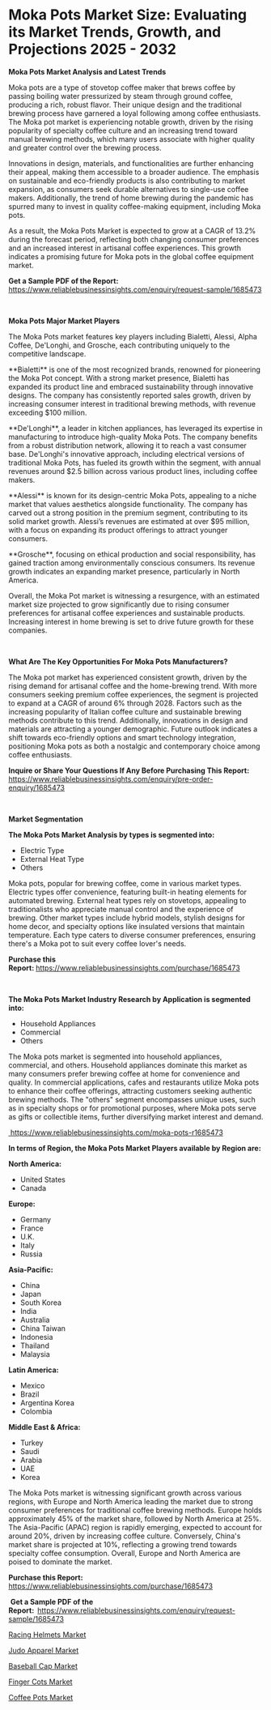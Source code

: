 <p><h1>Moka Pots Market Size: Evaluating its Market Trends, Growth, and Projections 2025 - 2032</h1></p><p><strong>Moka Pots Market Analysis and Latest Trends</strong></p>
<p><p>Moka pots are a type of stovetop coffee maker that brews coffee by passing boiling water pressurized by steam through ground coffee, producing a rich, robust flavor. Their unique design and the traditional brewing process have garnered a loyal following among coffee enthusiasts. The Moka pot market is experiencing notable growth, driven by the rising popularity of specialty coffee culture and an increasing trend toward manual brewing methods, which many users associate with higher quality and greater control over the brewing process.</p><p>Innovations in design, materials, and functionalities are further enhancing their appeal, making them accessible to a broader audience. The emphasis on sustainable and eco-friendly products is also contributing to market expansion, as consumers seek durable alternatives to single-use coffee makers. Additionally, the trend of home brewing during the pandemic has spurred many to invest in quality coffee-making equipment, including Moka pots.</p><p>As a result, the Moka Pots Market is expected to grow at a CAGR of 13.2% during the forecast period, reflecting both changing consumer preferences and an increased interest in artisanal coffee experiences. This growth indicates a promising future for Moka pots in the global coffee equipment market.</p></p>
<p><strong>Get a Sample PDF of the Report:&nbsp;</strong> <a href="https://www.reliablebusinessinsights.com/enquiry/request-sample/1685473?utm_campaign=63&utm_medium=2&utm_source=Github&utm_content=ia&utm_term=07022025&utm_id=moka-pots">https://www.reliablebusinessinsights.com/enquiry/request-sample/1685473</a></p>
<p>&nbsp;</p>
<p><strong>Moka Pots Major Market Players</strong></p>
<p><p>The Moka Pots market features key players including Bialetti, Alessi, Alpha Coffee, De'Longhi, and Grosche, each contributing uniquely to the competitive landscape. </p><p>**Bialetti** is one of the most recognized brands, renowned for pioneering the Moka Pot concept. With a strong market presence, Bialetti has expanded its product line and embraced sustainability through innovative designs. The company has consistently reported sales growth, driven by increasing consumer interest in traditional brewing methods, with revenue exceeding $100 million. </p><p>**De'Longhi**, a leader in kitchen appliances, has leveraged its expertise in manufacturing to introduce high-quality Moka Pots. The company benefits from a robust distribution network, allowing it to reach a vast consumer base. De'Longhi's innovative approach, including electrical versions of traditional Moka Pots, has fueled its growth within the segment, with annual revenues around $2.5 billion across various product lines, including coffee makers.</p><p>**Alessi** is known for its design-centric Moka Pots, appealing to a niche market that values aesthetics alongside functionality. The company has carved out a strong position in the premium segment, contributing to its solid market growth. Alessi’s revenues are estimated at over $95 million, with a focus on expanding its product offerings to attract younger consumers.</p><p>**Grosche**, focusing on ethical production and social responsibility, has gained traction among environmentally conscious consumers. Its revenue growth indicates an expanding market presence, particularly in North America. </p><p>Overall, the Moka Pot market is witnessing a resurgence, with an estimated market size projected to grow significantly due to rising consumer preferences for artisanal coffee experiences and sustainable products. Increasing interest in home brewing is set to drive future growth for these companies.</p></p>
<p>&nbsp;</p>
<p><strong>What Are The Key Opportunities For Moka Pots Manufacturers?</strong></p>
<p><p>The Moka pot market has experienced consistent growth, driven by the rising demand for artisanal coffee and the home-brewing trend. With more consumers seeking premium coffee experiences, the segment is projected to expand at a CAGR of around 6% through 2028. Factors such as the increasing popularity of Italian coffee culture and sustainable brewing methods contribute to this trend. Additionally, innovations in design and materials are attracting a younger demographic. Future outlook indicates a shift towards eco-friendly options and smart technology integration, positioning Moka pots as both a nostalgic and contemporary choice among coffee enthusiasts.</p></p>
<p><strong>Inquire or Share Your Questions If Any Before Purchasing This Report:</strong> <a href="https://www.reliablebusinessinsights.com/enquiry/pre-order-enquiry/1685473?utm_campaign=63&utm_medium=2&utm_source=Github&utm_content=ia&utm_term=07022025&utm_id=moka-pots">https://www.reliablebusinessinsights.com/enquiry/pre-order-enquiry/1685473</a></p>
<p>&nbsp;</p>
<p><strong>Market Segmentation</strong></p>
<p><strong>The Moka Pots Market Analysis by types is segmented into:</strong></p>
<p><ul><li>Electric Type</li><li>External Heat Type</li><li>Others</li></ul></p>
<p><p>Moka pots, popular for brewing coffee, come in various market types. Electric types offer convenience, featuring built-in heating elements for automated brewing. External heat types rely on stovetops, appealing to traditionalists who appreciate manual control and the experience of brewing. Other market types include hybrid models, stylish designs for home decor, and specialty options like insulated versions that maintain temperature. Each type caters to diverse consumer preferences, ensuring there's a Moka pot to suit every coffee lover's needs.</p></p>
<p><strong>Purchase this Report:&nbsp;</strong><a href="https://www.reliablebusinessinsights.com/purchase/1685473?utm_campaign=63&utm_medium=2&utm_source=Github&utm_content=ia&utm_term=07022025&utm_id=moka-pots">https://www.reliablebusinessinsights.com/purchase/1685473</a></p>
<p>&nbsp;</p>
<p><strong>The Moka Pots Market Industry Research by Application is segmented into:</strong></p>
<p><ul><li>Household Appliances</li><li>Commercial</li><li>Others</li></ul></p>
<p><p>The Moka pots market is segmented into household appliances, commercial, and others. Household appliances dominate this market as many consumers prefer brewing coffee at home for convenience and quality. In commercial applications, cafes and restaurants utilize Moka pots to enhance their coffee offerings, attracting customers seeking authentic brewing methods. The "others" segment encompasses unique uses, such as in specialty shops or for promotional purposes, where Moka pots serve as gifts or collectible items, further diversifying market interest and demand.</p></p>
<p><a href="https://www.reliablebusinessinsights.com/moka-pots-r1685473?utm_campaign=63&utm_medium=2&utm_source=Github&utm_content=ia&utm_term=07022025&utm_id=moka-pots">&nbsp;https://www.reliablebusinessinsights.com/moka-pots-r1685473</a></p>
<p><strong>In terms of Region, the Moka Pots Market Players available by Region are:</strong></p>
<p>
    <p> <strong> North America: </strong>
        <ul>
            <li>United States</li>
            <li>Canada</li>
        </ul>
        </p> 
    <p> <strong> Europe: </strong>
        <ul>
            <li>Germany</li>
            <li>France</li>
            <li>U.K.</li>
            <li>Italy</li>
            <li>Russia</li>
        </ul>
        </p> 
    <p> <strong> Asia-Pacific: </strong>
        <ul>
            <li>China</li>
            <li>Japan</li>
            <li>South Korea</li>
            <li>India</li>
            <li>Australia</li>
            <li>China Taiwan</li>
            <li>Indonesia</li>
            <li>Thailand</li>
            <li>Malaysia</li>
        </ul>
        </p> 
    <p> <strong> Latin America: </strong>
        <ul>
            <li>Mexico</li>
            <li>Brazil</li>
            <li>Argentina Korea</li>
            <li>Colombia</li>
        </ul>
        </p> 
    <p> <strong> Middle East & Africa: </strong>
        <ul>
            <li>Turkey</li>
            <li>Saudi</li>
            <li>Arabia</li>
            <li>UAE</li>
            <li>Korea</li>
        </ul>
    </p>
    </p>
<p><p>The Moka Pots market is witnessing significant growth across various regions, with Europe and North America leading the market due to strong consumer preferences for traditional coffee brewing methods. Europe holds approximately 45% of the market share, followed by North America at 25%. The Asia-Pacific (APAC) region is rapidly emerging, expected to account for around 20%, driven by increasing coffee culture. Conversely, China's market share is projected at 10%, reflecting a growing trend towards specialty coffee consumption. Overall, Europe and North America are poised to dominate the market.</p></p>
<p><strong>Purchase this Report: </strong><a href="https://www.reliablebusinessinsights.com/purchase/1685473?utm_campaign=63&utm_medium=2&utm_source=Github&utm_content=ia&utm_term=07022025&utm_id=moka-pots">https://www.reliablebusinessinsights.com/purchase/1685473</a></p>
<p>&nbsp;<strong>Get a Sample PDF of the Report:&nbsp;&nbsp;</strong><a href="https://www.reliablebusinessinsights.com/enquiry/request-sample/1685473?utm_campaign=63&utm_medium=2&utm_source=Github&utm_content=ia&utm_term=07022025&utm_id=moka-pots">https://www.reliablebusinessinsights.com/enquiry/request-sample/1685473</a></p>
<p><strong></strong></p>
<p><p><a href="https://github.com/boyermaragaret8392/Market-Research-Report-List-1/blob/main/racing-helmets-market.md?utm_campaign=63&utm_medium=2&utm_source=Github&utm_content=ia&utm_term=07022025&utm_id=moka-pots">Racing Helmets Market</a></p><p><a href="https://github.com/berbelsagwan/Market-Research-Report-List-1/blob/main/judo-apparel-market.md?utm_campaign=63&utm_medium=2&utm_source=Github&utm_content=ia&utm_term=07022025&utm_id=moka-pots">Judo Apparel Market</a></p><p><a href="https://github.com/ajayanhaizan/Market-Research-Report-List-1/blob/main/baseball-cap-market.md?utm_campaign=63&utm_medium=2&utm_source=Github&utm_content=ia&utm_term=07022025&utm_id=moka-pots">Baseball Cap Market</a></p><p><a href="https://github.com/dailyspunj47/Market-Research-Report-List-1/blob/main/finger-cots-market.md?utm_campaign=63&utm_medium=2&utm_source=Github&utm_content=ia&utm_term=07022025&utm_id=moka-pots">Finger Cots Market</a></p><p><a href="https://github.com/muvdibezuh/Market-Research-Report-List-1/blob/main/coffee-pots-market.md?utm_campaign=63&utm_medium=2&utm_source=Github&utm_content=ia&utm_term=07022025&utm_id=moka-pots">Coffee Pots Market</a></p></p>
